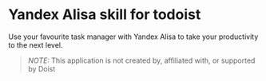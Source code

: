 # Yandex Alisa skill for todoist

Use your favourite task manager with Yandex Alisa to take your productivity to the next level.

> _NOTE:_ This application is not created by, affiliated with, or supported by Doist
